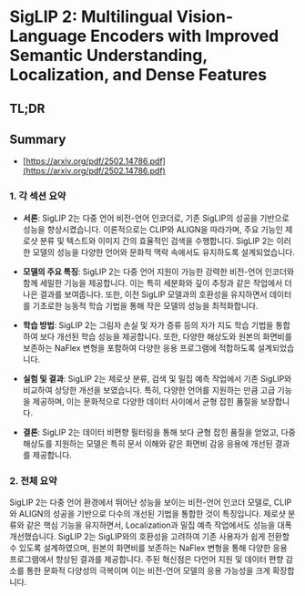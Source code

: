 # SigLIP 2: Multilingual Vision-Language Encoders with Improved Semantic Understanding, Localization, and Dense Features
## TL;DR
## Summary
- [https://arxiv.org/pdf/2502.14786.pdf](https://arxiv.org/pdf/2502.14786.pdf)

### 1. 각 섹션 요약

- **서론**: SigLIP 2는 다중 언어 비전-언어 인코더로, 기존 SigLIP의 성공을 기반으로 성능을 향상시켰습니다. 이론적으로는 CLIP와 ALIGN을 따라가며, 주요 기능인 제로샷 분류 및 텍스트와 이미지 간의 효율적인 검색을 수행합니다. SigLIP 2는 이러한 모델의 성능을 다양한 언어와 문화적 맥락 속에서도 유지하도록 설계되었습니다.

- **모델의 주요 특징**: SigLIP 2는 다중 언어 지원이 가능한 강력한 비전-언어 인코더와 함께 세밀한 기능을 제공합니다. 이는 특히 세분화와 깊이 추정과 같은 작업에서 더 나은 결과를 보여줍니다. 또한, 이전 SigLIP 모델과의 호환성을 유지하면서 데이터를 기초로한 능동적 학습 기법을 통해 작은 모델의 성능을 최적화합니다.

- **학습 방법**: SigLIP 2는 그림자 손실 및 자가 증류 등의 자가 지도 학습 기법을 통합하여 보다 개선된 학습 성능을 제공합니다. 또한, 다양한 해상도와 원본의 화면비를 보존하는 NaFlex 변형을 포함하여 다양한 응용 프로그램에 적합하도록 설계되었습니다.

- **실험 및 결과**: SigLIP 2는 제로샷 분류, 검색 및 밀집 예측 작업에서 기존 SigLIP와 비교하여 상당한 개선을 보였습니다. 특히, 다양한 언어를 지원하는 만큼 고급 기능을 제공하며, 이는 문화적으로 다양한 데이터 사이에서 균형 잡힌 품질을 보장합니다.

- **결론**: SigLIP 2는 데이터 비편향 필터링을 통해 보다 균형 잡힌 품질을 얻었고, 다중 해상도를 지원하는 모델은 특히 문서 이해와 같은 화면비 감응 응용에 개선된 결과를 제공합니다.

### 2. 전체 요약

SigLIP 2는 다중 언어 환경에서 뛰어난 성능을 보이는 비전-언어 인코더 모델로, CLIP와 ALIGN의 성공을 기반으로 다수의 개선된 기법을 통합한 것이 특징입니다. 제로샷 분류와 같은 핵심 기능을 유지하면서, Localization과 밀집 예측 작업에서도 성능을 대폭 개선했습니다. SigLIP 2는 SigLIP와의 호환성을 고려하여 기존 사용자가 쉽게 전환할 수 있도록 설계하였으며, 원본의 화면비를 보존하는 NaFlex 변형을 통해 다양한 응용 프로그램에서 향상된 결과를 제공합니다. 주된 혁신점은 다언어 지원 및 데이터 편향 감소를 통한 문화적 다양성의 극복이며 이는 비전-언어 모델의 응용 가능성을 크게 확장합니다.